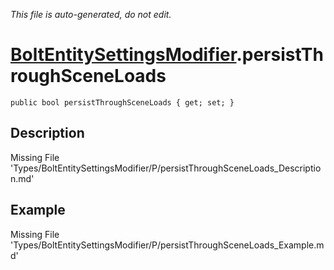 *This file is auto-generated, do not edit.*

# [BoltEntitySettingsModifier](Types/BoltEntitySettingsModifier.md).persistThroughSceneLoads
`public bool persistThroughSceneLoads { get; set; }`
## Description
Missing File 'Types/BoltEntitySettingsModifier/P/persistThroughSceneLoads_Description.md'
## Example
Missing File 'Types/BoltEntitySettingsModifier/P/persistThroughSceneLoads_Example.md'
